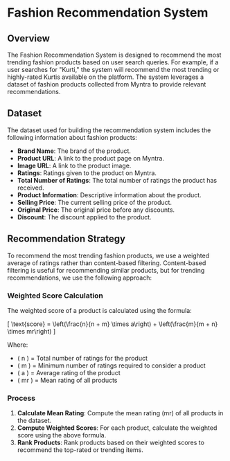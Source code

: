 # Fashion Recommendation System

## Overview
The Fashion Recommendation System is designed to recommend the most trending fashion products based on user search queries. For example, if a user searches for "Kurti," the system will recommend the most trending or highly-rated Kurtis available on the platform. The system leverages a dataset of fashion products collected from Myntra to provide relevant recommendations.

## Dataset
The dataset used for building the recommendation system includes the following information about fashion products:

- **Brand Name**: The brand of the product.
- **Product URL**: A link to the product page on Myntra.
- **Image URL**: A link to the product image.
- **Ratings**: Ratings given to the product on Myntra.
- **Total Number of Ratings**: The total number of ratings the product has received.
- **Product Information**: Descriptive information about the product.
- **Selling Price**: The current selling price of the product.
- **Original Price**: The original price before any discounts.
- **Discount**: The discount applied to the product.

## Recommendation Strategy
To recommend the most trending fashion products, we use a weighted average of ratings rather than content-based filtering. Content-based filtering is useful for recommending similar products, but for trending recommendations, we use the following approach:

### Weighted Score Calculation
The weighted score of a product is calculated using the formula:

\[ \text{score} = \left(\frac{n}{n + m} \times a\right) + \left(\frac{m}{m + n} \times mr\right) \]

Where:
- \( n \) = Total number of ratings for the product
- \( m \) = Minimum number of ratings required to consider a product
- \( a \) = Average rating of the product
- \( mr \) = Mean rating of all products

### Process
1. **Calculate Mean Rating**: Compute the mean rating (mr) of all products in the dataset.
2. **Compute Weighted Scores**: For each product, calculate the weighted score using the above formula.
3. **Rank Products**: Rank products based on their weighted scores to recommend the top-rated or trending items.


